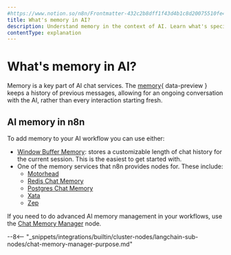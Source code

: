 ```yaml
---
#https://www.notion.so/n8n/Frontmatter-432c2b8dff1f43d4b1c8d20075510fe4
title: What's memory in AI?
description: Understand memory in the context of AI. Learn what's special about memory in n8n.
contentType: explanation
---
```


# What's memory in AI?

Memory is a key part of AI chat services. The [memory](/glossary/#ai-memory){ data-preview } keeps a history of previous messages, allowing for an ongoing conversation with the AI, rather than every interaction starting fresh.

## AI memory in n8n

To add memory to your AI workflow you can use either:

* [Window Buffer Memory](/integrations/builtin/cluster-nodes/sub-nodes/n8n-nodes-langchain.memorybufferwindow/index.md): stores a customizable length of chat history for the current session. This is the easiest to get started with.
* One of the memory services that n8n provides nodes for. These include:
	* [Motorhead](/integrations/builtin/cluster-nodes/sub-nodes/n8n-nodes-langchain.memorymotorhead.md)
	* [Redis Chat Memory](/integrations/builtin/cluster-nodes/sub-nodes/n8n-nodes-langchain.memoryredischat.md)
	* [Postgres Chat Memory](/integrations/builtin/cluster-nodes/sub-nodes/n8n-nodes-langchain.memorypostgreschat.md) 
	* [Xata](/integrations/builtin/cluster-nodes/sub-nodes/n8n-nodes-langchain.memoryxata.md)
	* [Zep](/integrations/builtin/cluster-nodes/sub-nodes/n8n-nodes-langchain.memoryzep.md)

If you need to do advanced AI memory management in your workflows, use the [Chat Memory Manager](/integrations/builtin/cluster-nodes/sub-nodes/n8n-nodes-langchain.memorymanager.md) node. 

--8<-- "_snippets/integrations/builtin/cluster-nodes/langchain-sub-nodes/chat-memory-manager-purpose.md"
